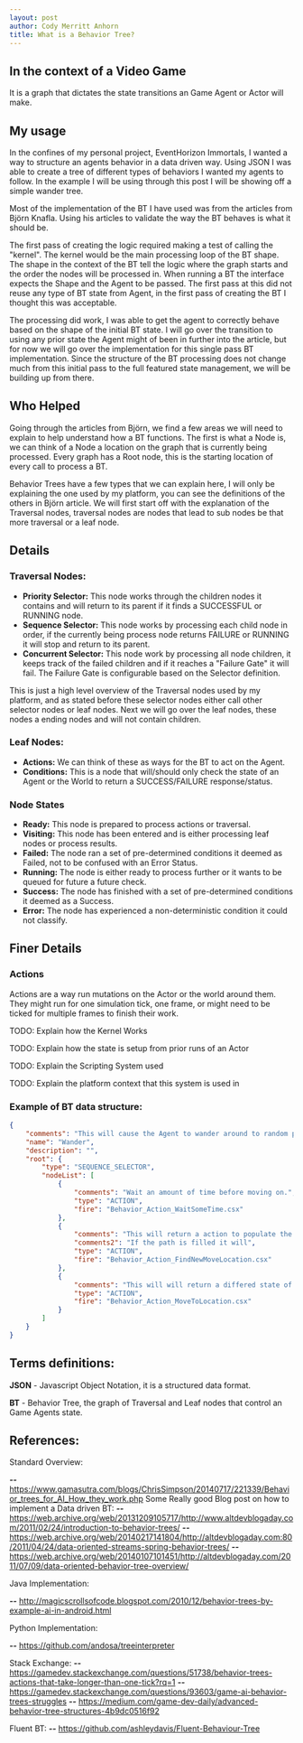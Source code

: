 ```yaml
---
layout: post
author: Cody Merritt Anhorn
title: What is a Behavior Tree?
---
```


## In the context of a Video Game

It is a graph that dictates the state transitions an Game Agent or Actor will make.

## My usage

In the confines of my personal project, EventHorizon Immortals, I wanted a way to structure an agents behavior in a data driven way. Using JSON I was able to create a tree of different types of behaviors I wanted my agents to follow.
In the example I will be using through this post I will be showing off a simple wander tree.

Most of the implementation of the BT I have used was from the articles from Björn Knafla. Using his articles to validate the way the BT behaves is what it should be.

The first pass of creating the logic required making a test of calling the "kernel". The kernel would be the main processing loop of the BT shape. The shape in the context of the BT tell the logic where the graph starts and the order the nodes will be processed in. When running a BT the interface expects the Shape and the Agent to be passed. The first pass at this did not reuse any type of BT state from Agent, in the first pass of creating the BT I thought this was acceptable.

The processing did work, I was able to get the agent to correctly behave based on the shape of the initial BT state. I will go over the transition to using any prior state the Agent might of been in further into the article, but for now we will go over the implementation for this single pass BT implementation. Since the structure of the BT processing does not change much from this initial pass to the full featured state management, we will be building up from there.

## Who Helped

Going through the articles from Björn, we find a few areas we will need to explain to help understand how a BT functions. The first is what a Node is, we can think of a Node a location on the graph that is currently being processed. Every graph has a Root node, this is the starting location of every call to process a BT. 

Behavior Trees have a few types that we can explain here, I will only be explaining the one used by my platform, you can see the definitions of the others in Björn article. We will first start off with the explanation of the Traversal nodes, traversal nodes are nodes that lead to sub nodes be that more traversal or a leaf node.

## Details 

### Traversal Nodes:
- **Priority Selector:** This node works through the children nodes it contains and will return to its parent if it finds a SUCCESSFUL or RUNNING node.
- **Sequence Selector:** This node works by processing each child node in order, if the currently being process node returns FAILURE or RUNNING it will stop and return to its parent.
- **Concurrent Selector:** This node work by processing all node children, it keeps track of the failed children and if it reaches a "Failure Gate" it will fail. The Failure Gate is configurable based on the Selector definition.

This is just a high level overview of the Traversal nodes used by my platform, and as stated before these selector nodes either call other selector nodes or leaf nodes. Next we will go over the leaf nodes, these nodes a ending nodes and will not contain children.

### Leaf Nodes:
- **Actions:** We can think of these as ways for the BT to act on the Agent.
- **Conditions:** This is a node that will/should only check the state of an Agent or the World to return a SUCCESS/FAILURE response/status.

### Node States

- **Ready:** This node is prepared to process actions or traversal. 
- **Visiting:** This node has been entered and is either processing leaf nodes or process results.
- **Failed:** The node ran a set of pre-determined conditions it deemed as Failed, not to be confused with an Error Status.
- **Running:** The node is either ready to process further or it wants to be queued for future a future check.
- **Success:** The node has finished with a set of pre-determined conditions it deemed as a Success. 
- **Error:** The node has experienced a non-deterministic condition it could not classify.

## Finer Details

### Actions

Actions are a way run mutations on the Actor or the world around them. They might run for one simulation tick, one frame, or might need to be ticked for multiple frames to finish their work. 


TODO: Explain how the Kernel Works

TODO: Explain how the state is setup from prior runs of an Actor

TODO: Explain the Scripting System used

TODO: Explain the platform context that this system is used in

### Example of BT data structure:
~~~ json
{
    "comments": "This will cause the Agent to wander around to random position on the map.",
    "name": "Wander",
    "description": "",
    "root": {
        "type": "SEQUENCE_SELECTOR",
        "nodeList": [
            {
                "comments": "Wait an amount of time before moving on.",
                "type": "ACTION",
                "fire": "Behavior_Action_WaitSomeTime.csx"
            },
            {
                "comments": "This will return a action to populate the Agents move to path.",
                "comments2": "If the path is filled it will",
                "type": "ACTION",
                "fire": "Behavior_Action_FindNewMoveLocation.csx"
            },
            {
                "comments": "This will will return a differed state of Actor movement.",
                "type": "ACTION",
                "fire": "Behavior_Action_MoveToLocation.csx"
            }
        ]
    }
}
~~~


## Terms definitions:

**JSON** - Javascript Object Notation, it is a structured data format.

**BT** - Behavior Tree, the graph of Traversal and Leaf nodes that control an Game Agents state.

## References:

Standard Overview:

***--*** https://www.gamasutra.com/blogs/ChrisSimpson/20140717/221339/Behavior_trees_for_AI_How_they_work.php
Some Really good Blog post on how to implement a Data driven BT:
***--*** https://web.archive.org/web/20131209105717/http://www.altdevblogaday.com/2011/02/24/introduction-to-behavior-trees/
***--*** https://web.archive.org/web/20140217141804/http://altdevblogaday.com:80/2011/04/24/data-oriented-streams-spring-behavior-trees/
***--*** https://web.archive.org/web/20140107101451/http://altdevblogaday.com/2011/07/09/data-oriented-behavior-tree-overview/

Java Implementation: 

***--*** http://magicscrollsofcode.blogspot.com/2010/12/behavior-trees-by-example-ai-in-android.html

Python Implementation:

***--*** https://github.com/andosa/treeinterpreter

Stack Exchange:
***--*** https://gamedev.stackexchange.com/questions/51738/behavior-trees-actions-that-take-longer-than-one-tick?rq=1
***--*** https://gamedev.stackexchange.com/questions/93603/game-ai-behavior-trees-struggles
***--*** https://medium.com/game-dev-daily/advanced-behavior-tree-structures-4b9dc0516f92

Fluent BT:
***--*** https://github.com/ashleydavis/Fluent-Behaviour-Tree
